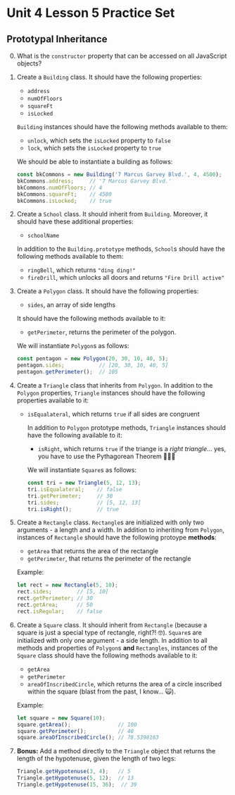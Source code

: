 # Unit 4 Lesson 5 Practice Set
## Prototypal Inheritance

0. What is the `constructor` property that can be accessed on all JavaScript objects?

1. Create a `Building` class. It should have the following properties:
      * `address`
      * `numOfFloors`
      * `squareFt`
      * `isLocked`

   `Building` instances should have the following methods available to them:
      * `unlock`, which sets the `isLocked` property to `false`
      * `lock`, which sets the `isLocked` property to `true`

   We should be able to instantiate a building as follows:
      ```javascript
      const bkCommons = new Building('7 Marcus Garvey Blvd.', 4, 4500);
      bkCommons.address;     // '7 Marcus Garvey Blvd.'
      bkCommons.numOfFloors; // 4
      bkCommons.squareFt;    // 4500
      bkCommons.isLocked;    // true
      ```

2. Create a `School` class. It should inherit from `Building`. Moreover, it should have these additional properties:
      * `schoolName`

      In addition to the `Building.prototype` methods, `School`s should have the following methods available to them:
      * `ringBell`, which returns `"ding ding!"`
      * `fireDrill`, which unlocks all doors and returns `"Fire Drill active"`

3. Create a `Polygon` class. It should have the following properties:
      * `sides`, an array of side lengths
  
   It should have the following methods available to it:
      * `getPerimeter`, returns the perimeter of the polygon.

      We will instantiate `Polygon`s as follows:
      ```javascript
      const pentagon = new Polygon(20, 30, 10, 40, 5);
      pentagon.sides;           // [20, 30, 10, 40, 5]
      pentagon.getPerimeter();  // 105
      ```

4. Create a `Triangle` class that inherits from `Polygon`. In addition to the `Polygon` properties, `Triangle` instances should have the following properties available to it:
    * `isEqualateral`, which returns `true` if all sides are congruent
    
      In addition to `Polygon` prototype methods, `Triangle` instances should have the following available to it:
      * `isRight`, which returns `true` if the triange is a _right triangle_... yes, you have to use the Pythagorean Theorem 🤷🏾‍♂️

      We will instantiate `Square`s as follows:
      ```javascript
      const tri = new Triangle(5, 12, 13);
      tri.isEqualateral;    // false
      tri.getPerimeter;     // 30
      tri.sides;            // [5, 12, 13]
      tri.isRight();        // true
      ```

6. Create a `Rectangle` class. `Rectangle`s are initialized with only two arguments - a length and a width. In addition to inheriting from `Polygon`, instances of `Rectangle` should have the following protoype **methods**:
      
      * `getArea` that returns the area of the rectangle
      * `getPerimeter`, that returns the perimeter of the rectangle

      Example:
      ```javascript
      let rect = new Rectangle(5, 10);
      rect.sides;        // [5, 10]
      rect.getPerimeter; // 30
      rect.getArea;      // 50
      rect.isRegular;    // false
      ```

7. Create a `Square` class. It should inherit from `Rectangle` (because a square is just a special type of rectangle, right?! 🤓). `Square`s are initialized with only one argument - a side length. In addition to all methods and properties of `Polygon`s **and** `Rectangles`, instances of the `Square` class should have the following methods available to it:
      * `getArea`
      * `getPerimeter`
      * `areaOfInscribedCircle`, which returns the area of a circle inscribed within the square (blast from the past, I know... 🙀).

      Example:
      ```javascript
      let square = new Square(10);
      square.getArea();               // 100
      square.getPerimeter();          // 40
      square.areaOfInscribedCircle(); // 78.5398163
      ```

8. **Bonus:** Add a method directly to the `Triangle` object that returns the length of the hypotenuse, given the length of two legs:
      ```javascript
      Triangle.getHypotenuse(3, 4);   // 5
      Triangle.getHypotenuse(5, 12);  // 13
      Triangle.getHypotenuse(15, 36);  // 39
      ```

